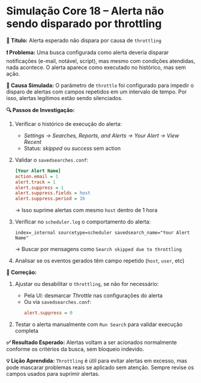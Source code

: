 # Simulação Core 18 – Alerta não sendo disparado por throttling

**🔹 Título:** Alerta esperado não dispara por causa de `throttling`

**❗ Problema:**
Uma busca configurada como alerta deveria disparar notificações (e-mail, notável, script), mas mesmo com condições atendidas, nada acontece. O alerta aparece como executado no histórico, mas sem ação.

**🧪 Causa Simulada:**
O parâmetro de `throttle` foi configurado para impedir o disparo de alertas com campos repetidos em um intervalo de tempo. Por isso, alertas legítimos estão sendo silenciados.

**🔍 Passos de Investigação:**
1. Verificar o histórico de execução do alerta:
   - *Settings → Searches, Reports, and Alerts → Your Alert → View Recent*  
   - Status: *skipped* ou *success* sem action

2. Validar o `savedsearches.conf`:
   ```ini
   [Your Alert Name]
   action.email = 1
   alert.track = 1
   alert.suppress = 1
   alert.suppress.fields = host
   alert.suppress.period = 1h
   ```
   → Isso suprime alertas com mesmo `host` dentro de 1 hora

3. Verificar no `scheduler.log` o comportamento do alerta:
   ```spl
   index=_internal sourcetype=scheduler savedsearch_name="Your Alert Name"
   ```
   → Buscar por mensagens como `Search skipped due to throttling`

4. Analisar se os eventos gerados têm campo repetido (`host`, `user`, etc)

**🔧 Correção:**
1. Ajustar ou desabilitar o `throttling`, se não for necessário:
   - Pela UI: desmarcar *Throttle* nas configurações do alerta
   - Ou via `savedsearches.conf`:
     ```ini
     alert.suppress = 0
     ```

2. Testar o alerta manualmente com `Run Search` para validar execução completa

**✅ Resultado Esperado:**
Alertas voltam a ser acionados normalmente conforme os critérios da busca, sem bloqueio indevido.

**💡 Lição Aprendida:**
`Throttling` é útil para evitar alertas em excesso, mas pode mascarar problemas reais se aplicado sem atenção. Sempre revise os campos usados para suprimir alertas.

